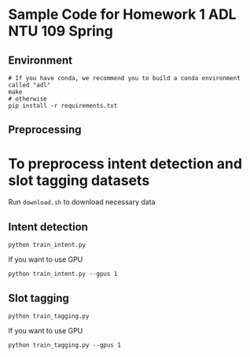 # Sample Code for Homework 1 ADL NTU 109 Spring

## Environment
```shell
# If you have conda, we recommend you to build a conda environment called "adl"
make
# otherwise
pip install -r requirements.txt
```

## Preprocessing
# To preprocess intent detection and slot tagging datasets
Run `download.sh` to download necessary data

## Intent detection
```shell
python train_intent.py
```
If you want to use GPU
```shell
python train_intent.py --gpus 1
```

## Slot tagging
```shell
python train_tagging.py
```
If you want to use GPU
```shell
python train_tagging.py --gpus 1
